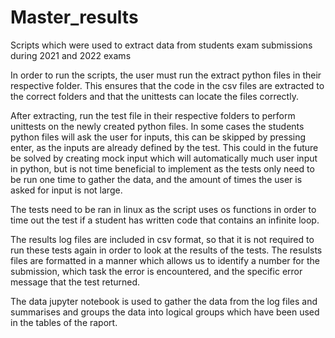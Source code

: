 # Master_results
Scripts which were used to extract data from students exam submissions during 2021 and 2022 exams

In order to run the scripts, the user must run the extract python files in their respective folder. This ensures that the code in the csv files are extracted to the correct folders and that the unittests can locate the files correctly.

After extracting, run the test file in their respective folders to perform unittests on the newly created python files. In some cases the students python files will ask the user for inputs, this can be skipped by pressing enter, as the inputs are already defined by the test. This could in the future be solved by creating mock input which will automatically much user input in python, but is not time beneficial to implement as the tests only need to be run one time to gather the data, and the amount of times the user is asked for input is not large. 

The tests need to be ran in linux as the script uses os functions in order to time out the test if a student has written code that contains an infinite loop.

The results log files are included in csv format, so that it is not required to run these tests again in order to look at the results of the tests. The resulsts files are formatted in a manner which allows us to identify a number for the submission, which task the error is encountered, and the specific error message that the test returned.

The data jupyter notebook is used to gather the data from the log files and summarises and groups the data into logical groups which have been used in the tables of the raport.
